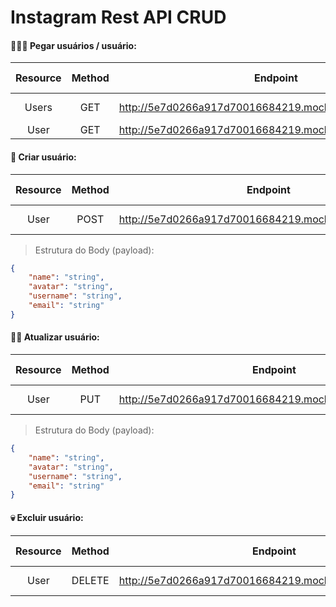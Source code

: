 # Instagram Rest API CRUD

#### 👨‍👧‍👦 Pegar usuários / usuário:
| Resource | Method | Endpoint                                                    | Status Code | Response        |
|:--------:|:------:|-------------------------------------------------------------|-------------|-----------------|
| Users    |   GET  | http://5e7d0266a917d70016684219.mockapi.io/api/v1/users     |     200     | Array of object |
| User     |   GET  | http://5e7d0266a917d70016684219.mockapi.io/api/v1/users/:id |     200     | Object          |

#### 👶 Criar usuário:
| Resource | Method | Endpoint                                                | Status Code |    Response    |
|:--------:|:------:|---------------------------------------------------------|:-----------:|:--------------:|
| User     |  POST  | http://5e7d0266a917d70016684219.mockapi.io/api/v1/users |     201     | Created object |

> Estrutura do Body (payload):
```json
{
    "name": "string",
    "avatar": "string",
    "username": "string",
    "email": "string"
}
```

#### 💇‍♂️ Atualizar usuário:
| Resource | Method | Endpoint                                                   | Status Code |    Response    |
|:--------:|:------:|------------------------------------------------------------|:-----------:|:--------------:|
| User     |  PUT   | http://5e7d0266a917d70016684219.mockapi.io/api/v1/users:id |     200     | Created object |

> Estrutura do Body (payload):
```json
{
    "name": "string",
    "avatar": "string",
    "username": "string",
    "email": "string"
}
```

#### 💀 Excluir usuário:
| Resource |   Method  | Endpoint                                                   | Status Code |    Response    |
|:--------:|:---------:|------------------------------------------------------------|:-----------:|:--------------:|
| User     |  DELETE   | http://5e7d0266a917d70016684219.mockapi.io/api/v1/users:id |     200     | Deleted object |
